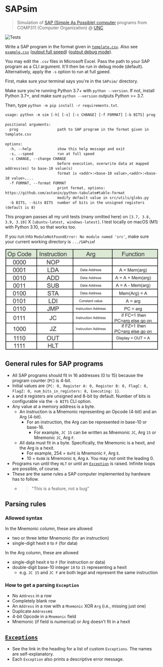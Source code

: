 # SAPsim

> Simulation of [SAP (Simple As Possible) computer](img/SAP.png) programs from COMP311 (Computer Organization) @ [UNC](https://unc.edu)

![Tests](https://github.com/jesse-wei/SAPsim/actions/workflows/tests.yml/badge.svg)

Write a SAP program in the format given in [`template.csv`](template.csv). Also see [`example.csv`](tests/public_prog/example.csv) ([output full speed](tests/data/public_prog/example_full_speed.txt)) ([output debug mode](tests/data/public_prog/example_debug.txt)).

You may edit the `.csv` files in Microsoft Excel. Pass the path to your SAP program as a CLI argument. It'll then be run in debug mode (default). Alternatively, apply the `-s` option to run at full <ins>s</ins>peed.

First, make sure your terminal says you're in the `SAPsim/` directory.

Make sure you're running Python 3.7+ with `python --version`. If not, install Python 3.7+, and make sure `python --version` outputs Python >= 3.7.

Then, type `python -m pip install -r requirements.txt`.

```
usage: python -m sim [-h] [-s] [-c CHANGE] [-f FORMAT] [-b BITS] prog

positional arguments:
  prog                  path to SAP program in the format given in template.csv

options:
  -h, --help            show this help message and exit
  -s, --speed           run at full speed
  -c CHANGE, --change CHANGE
                        before execution, overwrite data at mapped address(es) to base-10 value(s)
                        format is <addr>:<base-10 value>,<addr>:<base-10 value>,...
  -f FORMAT, --format FORMAT
                        print format, options: https://github.com/astanin/python-tabulate#table-format
                        modify default value in src/utils/globs.py
  -b BITS, --bits BITS  number of bits in the unsigned registers (default is 8)
```

This program passes all my unit tests (many omitted here) on `[3.7, 3.8, 3.9, 3.10]` X `[ubuntu-latest, windows-latest]`. I test locally on macOS (M1) with Python 3.10, so that works too.

If you run into `ModuleNotFoundError: No module named 'src'`, make sure your current working directory is `.../SAPsim`!

![SAP instruction set](img/SAP_instruction_set.png)

## General rules for SAP programs

- All SAP programs should fit in 16 addresses (0 to 15) because the program counter (`PC`) is 4-bit.
- Initial values are `{PC: 0, Register A: 0, Register B: 0, FlagC: 0, FlagZ: 0, num_bits_in_registers: 8, Executing: 1}`.
- `A` and `B` registers are unsigned and 8-bit by default. Number of bits is configurable via the `-b BITS` CLI option.
- Any value at a memory address is a byte.
  - An instruction is a Mnemonic representing an Opcode (4-bit) and an Arg (4-bit).
    - For an instruction, the Arg can be represented in base-10 or base-16.
      - For example, `JC 15` can be written as Mnemonic `JC`, Arg `15` or Mnemonic `JC`, Arg `F`.
  - All data must fit in a byte. Specifically, the Mnemonic is a hexit, and the Arg is a hexit.
    - For example, 254 = `0xFE` is Mnemonic `F`, Arg `E`.
    - 10 = `0x0A` is Mnemonic `0`, Arg `A`. You may not omit the leading 0.
- Programs run until they `HLT` or until an [`Exception`](src/utils/exceptions.py) is raised. Infinite loops are possible, of course.
- These are the same rules a SAP computer implemented by hardware has to follow.
  - > "This is a feature, not a bug"

## Parsing rules

### Allowed syntax

In the Mnemonic column, these are allowed

- two or three letter Mnemonic (for an instruction)
- single-digit hexit `0` to `F` (for data)

In the Arg column, these are allowed

- single-digit hexit `0` to `F` (for instruction or data)
- double-digit base-10 integer `10` to `15` representing a hexit
  - e.g. `JC 15` and `JC F` are both legal and represent the same instruction

### How to get a parsing `Exception`

- No `Address` in a row
- Completely blank row
- An `Address` in a row with a `Mnemonic` XOR `Arg` (i.e., missing just one)
- Duplicate `Address`es
- 4-bit Opcode in a `Mnemonic` field
- Mnemonic (if field is numerical) or Arg doesn't fit in a hexit

## [`Exceptions`](src/utils/exceptions.py)

- See the link in the heading for a list of custom `Exceptions`. The names are self-explanatory.
- Each `Exception` also prints a descriptive error message.

